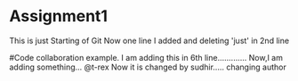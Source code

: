 # Assignment1
This is just Starting of Git
Now one line I added and deleting 'just' in 2nd line

#Code collaboration example.
I am adding this in 6th line............. 
Now,I am adding something...
@t-rex 
Now it is changed by sudhir.....
changing author
